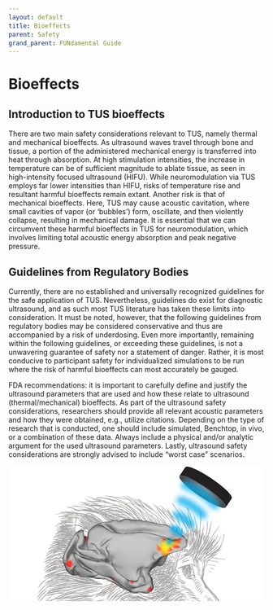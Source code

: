 ```yaml
---
layout: default
title: Bioeffects
parent: Safety
grand_parent: FUNdamental Guide
---
```


# Bioeffects

## Introduction to TUS bioeffects
There are two main safety considerations relevant to TUS, namely thermal and mechanical bioeffects. As ultrasound waves travel through bone and tissue, a portion of the administered mechanical energy is transferred into heat through absorption. At high stimulation intensities, the increase in temperature can be of sufficient magnitude to ablate tissue, as seen in high-intensity focused ultrasound (HIFU). While neuromodulation via TUS employs far lower intensities than HIFU, risks of temperature rise and resultant harmful bioeffects remain extant. Another risk is that of mechanical bioeffects. Here, TUS may cause acoustic cavitation, where small cavities of vapor (or ‘bubbles’) form, oscillate, and then violently collapse, resulting in mechanical damage. It is essential that we can circumvent these harmful bioeffects in TUS for neuromodulation, which involves limiting total acoustic energy absorption and peak negative pressure.

## Guidelines from Regulatory Bodies
Currently, there are no established and universally recognized guidelines for the safe application of TUS. Nevertheless, guidelines do exist for diagnostic ultrasound, and as such most TUS literature has taken these limits into consideration. It must be noted, however, that the following guidelines from regulatory bodies may be considered conservative and thus are accompanied by a risk of underdosing. Even more importantly, remaining within the following guidelines, or exceeding these guidelines, is not a unwavering guarantee of safety nor a statement of danger. Rather, it is most conducive to participant safety for individualized simulations to be run where the risk of harmful bioeffects can most accurately be gauged.

FDA recommendations: it is important to carefully define and justify the ultrasound parameters that are used and how these relate to ultrasound (thermal/mechanical) bioeffects. As part of the ultrasound safety considerations, researchers should provide all relevant acoustic parameters and how they were obtained, e.g., utilize citations. Depending on the type of research that is conducted, one should include simulated, Benchtop, in vivo, or a combination of these data. Always include a physical and/or analytic argument for the used ultrasound parameters. Lastly, ultrasound safety considerations are strongly advised to include “worst case” scenarios.

![](/media/Background.png)
